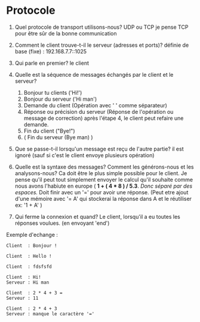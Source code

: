 # Protocole 

1. Quel protocole de transport utilisons-nous? UDP ou TCP 
    je pense TCP pour être sûr de la bonne communication
2. Comment le client trouve-t-il le serveur (adresses et ports)?
    définie de base (fixe) : 192.168.7.7::1025
3. Qui parle en premier?
    le client
4. Quelle est la séquence de messages échangés par le client et le serveur?
    1. Bonjour tu clients ('Hi!')
    2. Bonjour du serveur ('Hi man')
    3. Demande du client   (Opération avec ' ' comme séparateur)
    4. Réponse ou précision du serveur (Réponse de l'opération ou message de correction)
		après l'étape 4, le client peut refaire une demande.
	5. Fin du client ("Bye!")
	6. ( Fin du serveur (Bye man) )

5. Que se passe-t-il lorsqu'un message est reçu de l'autre partie?
    il est ignoré (sauf si c'est le client envoye plusieurs opération)
6. Quelle est la syntaxe des messages? Comment les générons-nous et les analysons-nous?
    Ca doit être le plus simple possible pour le client. 
    Je pense qu'il peut tout simplement envoyer le calcul qu'il souhaite comme nous avons l'habiute en europe ( **1 + ( 4 * 8 ) / 5.3**.
    *Donc séparé par des espaces.*
    Doit finir avec un '=' pour avoir une réponse. (Peut etre ajout d'une mémoire avec '= A' qui stockerai la réponse dans A et le réutiliser ex: '1 + A' )
7. Qui ferme la connexion et quand?
    Le client, lorsqu'il a eu toutes les réponses voulues. (en envoyant 'end')
    
 Exemple d'echange :
 
    Client  : Bonjour !
 
    Client  : Hello !
  
    Client  : fdsfsfd
   
    Client  : Hi!
    Serveur : Hi man
	
    Client  : 2 * 4 + 3 =
	Serveur : 11
	
	Client  : 2 * 4 + 3 
	Serveur : manque le caractère '='
	
